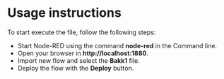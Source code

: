 # Usage instructions

To start execute the file, follow the following steps:
* Start Node-RED using the command **node-red** in the Command line.
* Open your browser in **http://localhost:1880**.
* Import new flow and select the **Bakk1** file.
* Deploy the flow with the **Deploy** button.